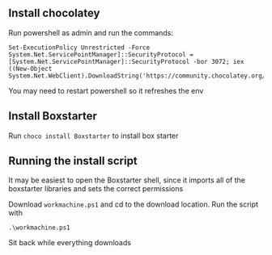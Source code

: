 ## Install chocolatey
Run powershell as admin and run the commands:

```
Set-ExecutionPolicy Unrestricted -Force
System.Net.ServicePointManager]::SecurityProtocol = [System.Net.ServicePointManager]::SecurityProtocol -bor 3072; iex ((New-Object System.Net.WebClient).DownloadString('https://community.chocolatey.org/install.ps1'))
```

You may need to restart powershell so it refreshes the env

## Install Boxstarter
Run `choco install Boxstarter` to install box starter

## Running the install script
It may be easiest to open the Boxstarter shell, since it imports all of the boxstarter libraries and sets the correct permissions

Download `workmachine.ps1` and cd to the download location. Run the script with 

```
.\workmachine.ps1
```

Sit back while everything downloads
